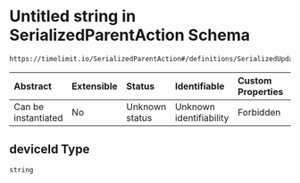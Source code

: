 # Untitled string in SerializedParentAction Schema

```txt
https://timelimit.io/SerializedParentAction#/definitions/SerializedUpdateEnableActivityLevelBlockingAction/properties/deviceId
```



| Abstract            | Extensible | Status         | Identifiable            | Custom Properties | Additional Properties | Access Restrictions | Defined In                                                                                       |
| :------------------ | :--------- | :------------- | :---------------------- | :---------------- | :-------------------- | :------------------ | :----------------------------------------------------------------------------------------------- |
| Can be instantiated | No         | Unknown status | Unknown identifiability | Forbidden         | Allowed               | none                | [SerializedParentAction.schema.json*](SerializedParentAction.schema.json "open original schema") |

## deviceId Type

`string`
